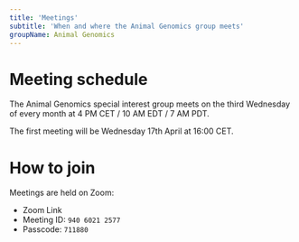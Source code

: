 ```yaml
---
title: 'Meetings'
subtitle: 'When and where the Animal Genomics group meets'
groupName: Animal Genomics
---
```


# Meeting schedule

The Animal Genomics special interest group meets on the third Wednesday
of every month at 4 PM CET / 10 AM EDT / 7 AM PDT.

The first meeting will be Wednesday 17th April at 16:00 CET.

# How to join

Meetings are held on Zoom:

- Zoom Link
- Meeting ID: `940 6021 2577`
- Passcode: `711880`
